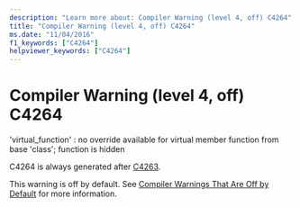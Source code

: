 ```yaml
---
description: "Learn more about: Compiler Warning (level 4, off) C4264"
title: "Compiler Warning (level 4, off) C4264"
ms.date: "11/04/2016"
f1_keywords: ["C4264"]
helpviewer_keywords: ["C4264"]
---
```

# Compiler Warning (level 4, off) C4264

'virtual_function' : no override available for virtual member function from base 'class'; function is hidden

C4264 is always generated after [C4263](../../error-messages/compiler-warnings/compiler-warning-level-4-c4263.md).

This warning is off by default. See [Compiler Warnings That Are Off by Default](../../preprocessor/compiler-warnings-that-are-off-by-default.md) for more information.
